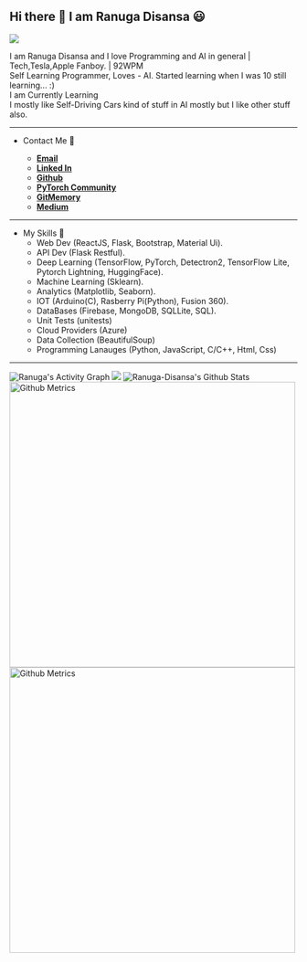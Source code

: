 ## Hi there 👋 I am Ranuga Disansa 😃

![](https://komarev.com/ghpvc/?username=Programmer-RD-AI&color=gray)

I am Ranuga Disansa and I love Programming and AI in general | Tech,Tesla,Apple Fanboy. | 92WPM
<br>
Self Learning Programmer, Loves - AI. Started learning when I was 10 still learning... :)
<br>
I am Currently Learning
<br>
I mostly like Self-Driving Cars kind of stuff in AI mostly but I like other stuff also.
<hr>

- Contact Me 💬
  
  - [**Email**](go2ranuga@gmail.com)
  - [**Linked In**](https://www.linkedin.com/in/ranuga-disansa-94a7671b2/)
  - [**Github**](https://github.com/Programmer-RD-AI)
  - [**PyTorch Community**](https://discuss.pytorch.org/u/programmer-rd-ai/summary)
  - [**GitMemory**](https://githubmemory.com/@Programmer-RD-AI)
  - [**Medium**](https://medium.com/@Programmer-RD-AI)
  
<hr>

- My Skills 💼 
  - Web Dev (ReactJS, Flask, Bootstrap, Material Ui).
  - API Dev (Flask Restful).
  - Deep Learning (TensorFlow, PyTorch, Detectron2, TensorFlow Lite, Pytorch Lightning, HuggingFace).
  - Machine Learning (Sklearn).
  - Analytics (Matplotlib, Seaborn).
  - IOT (Arduino(C), Rasberry Pi(Python), Fusion 360).
  - DataBases (Firebase, MongoDB, SQLLite, SQL).
  - Unit Tests (unitests)
  - Cloud Providers (Azure)
  - Data Collection (BeautifulSoup)
  - Programming Lanauges (Python, JavaScript, C/C++, Html, Css)
  

<hr>
<img alt="Ranuga's Activity Graph" src="https://activity-graph.herokuapp.com/graph?username=Programmer-RD-AI&bg_color=0D1117&color=eca15b&line=eca15b" />
<img src="https://github-readme-stats.vercel.app/api/top-langs/?username=Programmer-RD-AI" />
<img src="https://github-readme-stats.vercel.app/api?username=Programmer-RD-AI&show_icons=true&hide_border=false" alt="Ranuga-Disansa's Github Stats">
<img width="500" src="https://metrics.lecoq.io/Programmer-RD-AI" alt="Github Metrics">         
<img width="500" src="http://github-readme-streak-stats.herokuapp.com?user=Programmer-RD-AI&theme=dark&date_format=M%20j%5B%2C%20Y%5D" alt="Github Metrics">
